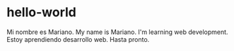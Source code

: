 # hello-world
Mi nombre es Mariano. My name is Mariano.
I'm learning web development. Estoy aprendiendo desarrollo web. Hasta pronto.

